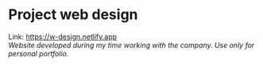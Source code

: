 # Project web design
Link: https://w-design.netlify.app
<br/>
*Website developed during my time working with the company. Use only for personal portfolio.*
